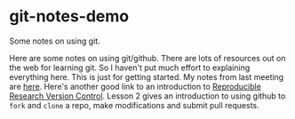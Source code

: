 # git-notes-demo
Some notes on using git.

Here are some notes on using git/github.  There are lots of resources out on the web for learning git.  So I haven't put much effort to explaining everything here.  This is just for getting started.  My notes from last meeting are [here]( https://drive.google.com/file/d/12Bhi3m3cPuNP_pHdzZib0VM2dgomyu9g/view?usp=sharing).  Here's another good link to an introduction to [Reproducible Research Version Control](https://datacarpentry.org/rr-version-control/).  Lesson 2 gives an introduction to using github to `fork` and `clone` a repo, make modifications and submit pull requests.



